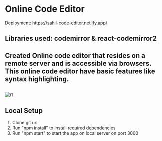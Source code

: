 # Online Code Editor 
Deployment: https://sahil-code-editor.netlify.app/

## Libraries used: codemirror & react-codemirror2
## Created Online code editor that resides on a remote server and is accessible via browsers. This online code editor have basic features like syntax highlighting.
##
![i1](https://user-images.githubusercontent.com/62508572/126872072-20d10874-f145-4501-9815-5b501601535e.png)



## Local Setup
1. Clone git url
2. Run "npm install" to install required dependencies
3. Run "npm start" to start the app on local server on port 3000

